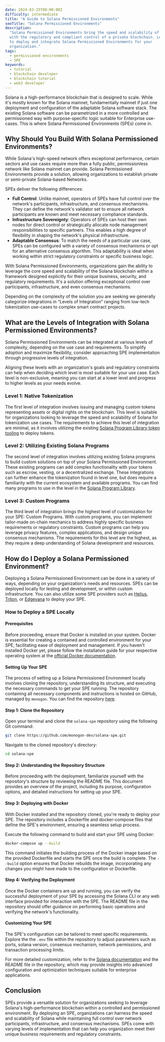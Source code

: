 ```yaml
---
date: 2024-03-25T00:00:00Z
difficulty: intermediate
title: "A Guide to Solana Permissioned Environments"
seoTitle: "Solana Permissioned Environments"
description:
  "Solana Permissioned Environments bring the speed and scalability of Solana
  with the regulatory and compliant control of a private blockchain. Learn how
  to deploy and integrate Solana Permissioned Environments for your
  organization."
tags:
  - permissioned environments
  - SPE
keywords:
  - tutorial
  - blockchain developer
  - blockchain tutorial
  - web3 developer
---
```


Solana is a high-performance blockchain that is designed to scale. While it's
mostly known for the Solana mainnet, fundamentally mainnet if just one
deployment and configuration of the adaptable Solana software stack. The
existing Solana software can be parametrized in a more controlled and
permissioned way with purpose-specific logic suitable for Enterprise use-cases.
This is where Solana Permissioned Environments (SPEs) come in.

## Why Should You Build With Solana Permissioned Environments?

While Solana's high-speed network offers exceptional performance, certain
sectors and use cases require more than a fully public, permissionless network
like Solana mainnet can provide. Solana Permissioned Environments provide a
solution, allowing organizations to establish private or semi-private
Solana-based Networks.

SPEs deliver the following differences:

- **Full Control**: Unlike mainnet, operators of SPEs have full control over the
  network's participants, infrastructure, and consensus mechanisms. They can
  define the network's validator set to ensure all network participants are
  known and meet necessary compliance standards.
- **Infrastructure Sovereignty**: Operators of SPEs can host their own nodes for
  direct control or strategically allocate node management responsibilities to
  specific partners. This enables a high degree of flexibility in shaping the
  network's physical infrastructure.
- **Adaptable Consensus**: To match the needs of a particular use case, SPEs can
  be configured with a variety of consensus mechanisms or opt for an alternative
  consensus algorithm. This adaptability is ideal when working within strict
  regulatory constraints or specific business logic.

With Solana Permissioned Environments, organizations gain the ability to
leverage the core speed and scalability of the Solana blockchain within a
framework designed explicitly for their unique business, security, and
regulatory requirements. It's a solution offering exceptional control over
participants, infrastructure, and even consensus mechanisms.

Depending on the complexity of the solution you are seeking we generally
categorize integrations in “Levels of Integration” ranging from low-tech
tokenization use-cases to complex smart contract projects.

## What are the Levels of Integration with Solana Permissioned Environments?

Solana Permissioned Environments can be integrated at various levels of
complexity, depending on the use case and requirements. To simplify adoption and
maximize flexibility, consider approaching SPE implementation through
progressive levels of integration.

Aligning these levels with an organization's goals and regulatory constraints
can help when deciding which level is most suitable for your use case. Each
level is non-exclusive, meaning you can start at a lower level and progress to
higher levels as your needs evolve.

### Level 1: Native Tokenization

The first level of integration involves issuing and managing custom tokens
representing assets or digital rights on the blockchain. This level is suitable
for organizations looking to leverage the speed and scalability of Solana for
tokenization use cases. The requirements to achieve this level of integration
are minimal, as it involves utilizing the existing
[Solana Program Library token tooling](https://spl.solana.com/token) to deploy
tokens.

### Level 2: Utilizing Existing Solana Programs

The second level of integration involves utilizing existing Solana programs to
build custom solutions on top of your Solana Permissioned Environment. These
existing programs can add complex functionality with your tokens such as escrow,
vesting, or a decentralized exchange. These integrations can further enhance the
tokenization found in level one, but does require a familiarity with the current
ecosystem and available programs. You can find many programs to use in the level
in the [Solana Program Library](https://spl.solana.com/).

### Level 3: Custom Programs

The third level of integration brings the highest level of customization for
your SPE: Custom Programs. With custom programs, you can implement tailor-made
on-chain mechanics to address highly specific business requirements or
regulatory constraints. Custom programs can help you leverage privacy features,
complex applications, and design unique consensus mechanisms. The requirements
for this level are the highest, as they require a deep understanding of Solana
development and resources.

## How do I Deploy a Solana Permissioned Environment?

Deploying a Solana Permissioned Environment can be done in a variety of ways,
depending on your organization's needs and resources. SPEs can be deployed
locally for testing and development, or within custom infrastructure. You can
also utilize some SPE providers such as [Helius](https://www.helius.dev/),
[Triton](https://triton.one/), or [Edgevana](https://www.edgevana.com/) to
deploy your SPE.

### How to Deploy a SPE Locally

#### Prerequisites

Before proceeding, ensure that Docker is installed on your system. Docker is
essential for creating a contained and controlled environment for your SPE,
facilitating ease of deployment and management. If you haven't installed Docker
yet, please follow the installation guide for your respective operating system
at the [official Docker documentation](https://docs.docker.com/get-docker/).

#### Setting Up Your SPE

The process of setting up a Solana Permissioned Environment locally involves
cloning the repository, understanding its structure, and executing the necessary
commands to get your SPE running. The repository containing all necessary
components and instructions is hosted on GitHub, managed by `monogon`. You can
find the repository [here](https://github.com/monogon-dev/solana-spe).

#### Step 1: Clone the Repository

Open your terminal and clone the `solana-spe` repository using the following Git
command:

```sh
git clone https://github.com/monogon-dev/solana-spe.git
```

Navigate to the cloned repository's directory:

```sh
cd solana-spe
```

#### Step 2: Understanding the Repository Structure

Before proceeding with the deployment, familiarize yourself with the
repository's structure by reviewing the README file. This document provides an
overview of the project, including its purpose, configuration options, and
detailed instructions for setting up your SPE.

#### Step 3: Deploying with Docker

With Docker installed and the repository cloned, you're ready to deploy your
SPE. The repository includes a Dockerfile and docker-compose files that define
the SPE's environment, ensuring a seamless setup process.

Execute the following command to build and start your SPE using Docker:

```sh
docker-compose up --build
```

This command initiates the building process of the Docker image based on the
provided Dockerfile and starts the SPE once the build is complete. The `--build`
option ensures that Docker rebuilds the image, incorporating any changes you
might have made to the configuration or Dockerfile.

#### Step 4: Verifying the Deployment

Once the Docker containers are up and running, you can verify the successful
deployment of your SPE by accessing the Solana CLI or any web interface provided
for interaction with the SPE. The README file in the repository should offer
guidance on performing basic operations and verifying the network's
functionality.

#### Customizing Your SPE

The SPE's configuration can be tailored to meet specific requirements. Explore
the the `.env` file within the repository to adjust parameters such as ports,
solana version, consensus mechanism, network permissions, and transaction
processing limits.

For more detailed customization, refer to the
[Solana documentation](https://solana.com/docs) and the README file in the
repository, which may provide insights into advanced configuration and
optimization techniques suitable for enterprise applications.

## Conclusion

SPEs provide a versatile solution for organizations seeking to leverage Solana's
high-performance blockchain within a controlled and permissioned environment. By
deploying an SPE, organizations can harness the speed and scalability of Solana
while maintaining full control over network participants, infrastructure, and
consensus mechanisms. SPEs come with varying levels of implementation that can
help you organization meet their unique business requirements and regulatory
constraints.
